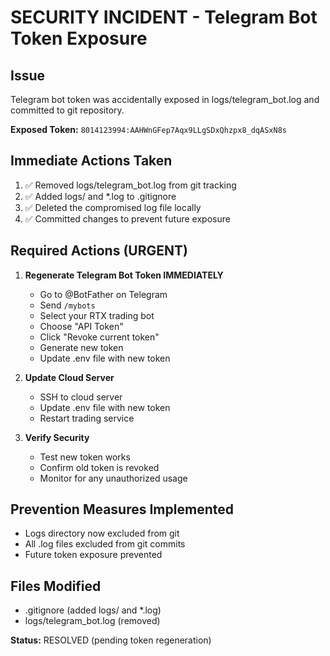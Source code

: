 # SECURITY INCIDENT - Telegram Bot Token Exposure

## Issue
Telegram bot token was accidentally exposed in logs/telegram_bot.log and committed to git repository.

**Exposed Token:** `8014123994:AAHWnGFep7Aqx9LLgSDxQhzpx8_dqASxN8s`

## Immediate Actions Taken
1. ✅ Removed logs/telegram_bot.log from git tracking
2. ✅ Added logs/ and *.log to .gitignore 
3. ✅ Deleted the compromised log file locally
4. ✅ Committed changes to prevent future exposure

## Required Actions (URGENT)
1. **Regenerate Telegram Bot Token IMMEDIATELY**
   - Go to @BotFather on Telegram
   - Send `/mybots`
   - Select your RTX trading bot
   - Choose "API Token" 
   - Click "Revoke current token"
   - Generate new token
   - Update .env file with new token

2. **Update Cloud Server**
   - SSH to cloud server
   - Update .env file with new token
   - Restart trading service

3. **Verify Security**
   - Test new token works
   - Confirm old token is revoked
   - Monitor for any unauthorized usage

## Prevention Measures Implemented
- Logs directory now excluded from git
- All .log files excluded from git commits
- Future token exposure prevented

## Files Modified
- .gitignore (added logs/ and *.log)
- logs/telegram_bot.log (removed)

**Status:** RESOLVED (pending token regeneration)
